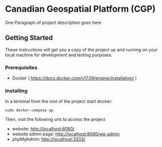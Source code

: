 # Canadian Geospatial Platform (CGP)

One Paragraph of project description goes here

## Getting Started

These instructions will get you a copy of the project up and running on your local machine for development and testing purposes.

### Prerequisites

* Docker ( <https://docs.docker.com/v17.09/engine/installation/> )

### Installing

In a terminal from the root of the project start docker: 

```
sudo docker-compose up
```

Then, visit the following urls to access the project

* website: <http://localhost:8080/>
* website admin page: <http://localhost:8080/wp-admin>
* phpMyAdmin: <http://localhost:3333/>

